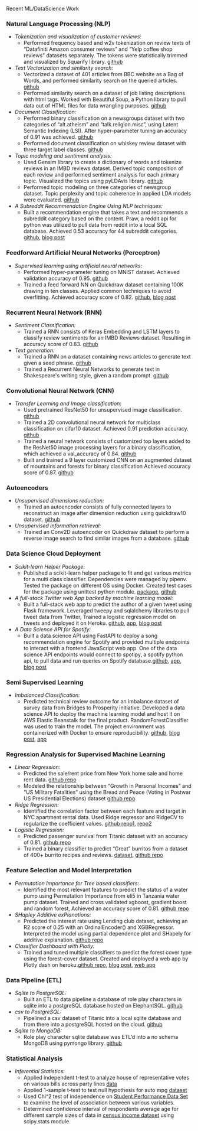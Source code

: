 

Recent ML/DataScience Work

### Natural Language Processing (NLP)
  - *Tokenization and visualization of customer reviews:*
    - Performed frequency based and w2v tokenization on review texts of “Datafiniti Amazon consumer reviews” and “Yelp coffee shop reviews” datasets separately. The tokens were statistically trimmed and visualized by Squarify library. [github](https://github.com/skhabiri/ML-NLP/tree/main/module1-text-data)
  - *Text Vectorization and similarity search:* 
    - Vectorized a dataset of 401 articles from BBC website as a Bag of Words, and performed similarity search on the queried articles. [github](https://github.com/skhabiri/ML-NLP/blob/main/module2-vector-representations/Vector_Representations-412.ipynb) 
    - Performed similarity search on a dataset of job listing descriptions with html tags. Worked with Beautiful Soup, a Python library to pull data out of HTML files for data wrangling purposes. [github](https://github.com/skhabiri/ML-NLP/blob/main/module2-vector-representations/Vector_Representations-412a.ipynb)
  - *Document Classification:*
    - Performed binary classification on a newsgroups dataset with two categories of “alt.atheism” and “talk.religion.misc”, using Latent Semantic Indexing (LSI).  After hyper-parameter tuning an accuracy of 0.91 was achieved. [github](https://github.com/skhabiri/ML-NLP/tree/main/module3-document-classification)
    - Performed document classification on whiskey review dataset with three target label classes. [github](https://github.com/skhabiri/ML-NLP/blob/main/module3-document-classification/Document_Classification-413a.ipynb)
  - *Topic modeling and sentiment analysis:*
    - Used Gensim library to create a dictionary of words and tokenize reviews in an IMBD reviews dataset. Derived topic composition of each review and performed sentiment analysis for each primary topic. Visualized the topics using pyLDAvis library. [github](https://github.com/skhabiri/ML-NLP/tree/main/module4-topic-modeling)
    - Performed topic modeling on three categories of newsgroup dataset. Topic perplexity and topic coherence in applied LDA models were evaluated. [github](https://github.com/skhabiri/ML-NLP/blob/main/module4-topic-modeling/Topic_Modeling-414a.ipynb)
  - *A Subreddit Recommendation Engine Using NLP techniques:*
    - Built a recommendation engine that takes a text and recommends a subreddit category based on the content. Praw, a reddit api for python was utilized to pull data from reddit into a local SQL database. Achieved 0.53 accuracy for 44 subreddit categories. [github](https://github.com/skhabiri/SubReddit-Recommender), [blog post](https://skhabiri.com/2020-10-20-Building_A_Subreddit_Recommendation_Engine_Using_Machine_Learning_Techniques/)

### Feedforward Artificial Neural Networks (Perceptron)
  - *Supervised learning using artificial neural networks:*
    - Performed hyper-parameter tuning on MNIST dataset. Achieved validation accuracy of 0.95. [github](https://github.com/skhabiri/ML-ANN)
    - Trained a feed forward NN on Quickdraw dataset containing 100K drawing in ten classes. Applied common techniques to avoid overfitting. Achieved accuracy score of 0.82. [github](https://github.com/skhabiri/ML-ANN/blob/main/module3-Tune/ann_tune-423a.ipynb), [blog post](https://skhabiri.com/2021-01-12-Sketch-Classification-with-Neural-Networks/)

### Recurrent Neural Network (RNN)
  - *Sentiment Classification:*
    - Trained a RNN consists of Keras Embedding and LSTM layers to classify review sentiments for an IMBD Reviews dataset. Resulting in accuracy score of 0.83. [github](https://github.com/skhabiri/ML-DeepLearning/tree/main/module1-rnn-and-lstm)
  - *Text generation:*
    - Trained a RNN on a dataset containing news articles to generate text given a seed phrase. [github](https://github.com/skhabiri/ML-DeepLearning/blob/main/module1-rnn-and-lstm/ann_rnn_lstm-431.ipynb)
    - Trained a Recurrent Neural Networks to generate text in Shakespeare's writing style, given a random prompt. [github](https://github.com/skhabiri/ML-DeepLearning/blob/main/module1-rnn-and-lstm/ann_rnn_lstm-431a.ipynb)

### Convolutional Neural Network (CNN)
  - *Transfer Learning and Image classification:*
    - Used pretrained ResNet50 for unsupervised image classification. [github](https://github.com/skhabiri/ML-DeepLearning/blob/main/module2-convolutional-neural-networks/cnn-432.ipynb)
    - Trained a 2D convolutional neural network for multiclass classification on cifar10 dataset. Achieved 0.91 prediction accuracy. [github](https://github.com/skhabiri/ML-DeepLearning/blob/main/module2-convolutional-neural-networks/cnn-432.ipynb)
    - Trained a neural network consists of customized top layers added to the ResNet50 image processing layers for a binary classification, which achieved a val_accuracy of 0.84. [github](https://github.com/skhabiri/ML-DeepLearning/tree/main/module2-convolutional-neural-networks)
    - Built and trained a 9 layer customized CNN on an augmented dataset of mountains and forests for binary classification  Achieved accuracy score of 0.87. [github](https://github.com/skhabiri/ML-DeepLearning/blob/main/module2-convolutional-neural-networks/cnn-432a.ipynb)

### Autoencoders
  - *Unsupervised dimensions reduction:*
    - Trained an autoencoder consists of fully connected layers to reconstruct an image after dimension reduction using quickdraw10 dataset. [github](https://github.com/skhabiri/ML-DeepLearning/tree/main/module3-autoencoders)
  - *Unsupervised information retrieval:*
    - Trained an Conv2D autoencoder on Quickdraw dataset to perform a reverse image search to find similar images from a database. [github](https://github.com/skhabiri/ML-DeepLearning/blob/main/module3-autoencoders/autoencoder-433.ipynb)

### Data Science Cloud Deployment
  - *Scikit-learn Helper Package:*
    - Published a scikit-learn helper package to fit and get various metrics for a multi class classifier. Dependencies were managed by pipenv. Tested the package on different OS using Docker. Created test cases for the package using unittest python module. [package](https://pypi.org/project/skestimate/), [github](https://github.com/skhabiri/EstimatorPkg)
  - *A full-stack Twitter web App backed by machine learning model:*
    - Built a full-stack web app to predict the author of a given tweet using Flask framework. Leveraged tweepy and sqlalchemy libraries to pull tweet data from Twitter, Trained a logistic regression model on tweets and deployed it on Heroku. [github](https://github.com/skhabiri/HypoTweet), [app](https://hypotweet.herokuapp.com/), [blog post](https://skhabiri.com/2020-09-16-A_Full_Stack_Machine_Learning_Web_App_For_Twitter_Using_Flask_Framework/)
  - *A Data Science API for Spotify:*
    - Built a data science API using FastAPI to deploy a song recommendation engine for Spotify and provided multiple endpoints to interact with a frontend JavaScript web app. One of the data science API endpoints would connect to spotipy, a spotify python api, to pull data and run queries on Spotify database.[github](https://github.com/skhabiri/FastAPI-Spotify), [app](https://fastapi-spotify.herokuapp.com/), [blog post](https://skhabiri.com/2020-08-17-A-Data-Science-API-For-Spotify-Web-Applications/)

### Semi Supervised Learning
  - *Imbalanced Classification:*
    - Predicted technical review outcome for an imbalance dataset of survey data from Bridges to Prosperity initiative. Developed a data science API to deploy the machine learning model and host it on AWS Elastic Beanstalk for the final product. RandomForestClassifier was used to train the model. The project environment was containerized with Docker to ensure reproducibility. [github](https://github.com/skhabiri/Bridges2Prosperity-ML-FastAPI), [blog post](https://skhabiri.com/2020-11-18-Classification-of-Imbalanced-Dataset-provided-by-Bridges-to-Prosperity-(B2P)-and-FastAPI-Framework-deployment-to-AWS-Elastic-Beanstalk/), [app](https://b2p.skhabiri.com/)

### Regression Analysis for Supervised Machine Learning
  - *Linear Regression:*
    - Predicted the sale/rent price from New York home sale and home rent data. [github repo](https://github.com/skhabiri/PredictiveModeling-LinearModels-u2s1/tree/master/Regression-m1)
    - Modeled the relationship between “Growth in Personal Incomes” and “US Military Fatalities” using the Bread and Peace (Voting in Postwar US Presidential Elections) dataset [github repo](https://github.com/skhabiri/PredictiveModeling-LinearModels-u2s1/tree/master/Regression-m2)
  - *Ridge Regression:*
    - Identified the correlation factor between each feature and target in NYC apartment rental data. Used Ridge regressor and RidgeCV to regularize the coefficient values. [github repo1](https://github.com/skhabiri/PredictiveModeling-LinearModels-u2s1/tree/master/RidgeRegression-m3), [repo2](https://github.com/skhabiri/PredictiveModeling-TreeBasedModels-u2s2/tree/master/CrossValidation-m3)
  - *Logistic Regression:*
    - Predicted passenger survival from Titanic dataset with an accuracy of 0.81. [github repo](https://github.com/skhabiri/PredictiveModeling-LinearModels-u2s1/blob/master/LogisticRegression-m4/logisticregress-214.ipynb)
    - Trained a binary classifier to predict “Great” burritos from a dataset of 400+ burrito recipes and reviews. [dataset](https://srcole.github.io/100burritos/), [github repo](https://github.com/skhabiri/PredictiveModeling-LinearModels-u2s1/blob/master/LogisticRegression-m4/logisticregress-214a.ipynb)

### Feature Selection and Model Interpretation
  - *Permutation Importance for Tree based classifiers:*
    - Identified the most relevant features to predict the status of a water pump using Permutation Importance from eli5 in Tanzania water pump dataset. Trained and cross validated xgboost, gradient boost and random forest, Achieved an accuracy score of 0.81. [github repo](https://github.com/skhabiri/PredictiveModeling-AppliedModeling-u2s3/tree/master/PermutationBoosting-m3)
  - *SHapley Additive exPlanations:*
    - Predicted the interest rate using Lending club dataset, achieving an R2 score of 0.25 with an OrdinalEncoder() and XGBRegressor. Interpreted the model using partial dependence plot and SHapely for additive explanation. [github repo](https://github.com/skhabiri/PredictiveModeling-AppliedModeling-u2s3/tree/master/ModelInterpretation-m4)
  - *Classifier Dashboard with Plotly:*
    - Trained and tuned multiple classifiers to predict the forest cover type using the forest-cover dataset. Created and deployed a web app by Plotly dash on heroku.[github repo](https://github.com/skhabiri/PredictiveModeling-CoverType-u2build), [blog post](https://skhabiri.com/2020-07-28-A-Comparison-of-Supervised-Multi-class-Classification-Methods-for-the-Prediction-of-Forest-Cover-Types/), [web app](https://predictivemodeling-covertype.herokuapp.com/)

### Data Pipeline (ETL)
  - *Sqlite to PostgreSQL:*
    - Built an ETL to data pipeline a database of role play characters in sqlite into a postgreSQL database hosted on ElephantSQL. [github](https://github.com/skhabiri/SQL-Databases-u3s2/tree/master/postgresql-u3s2m2)
  - *csv to PostgreSQL:*
    - Pipelined a csv dataset of Titanic into a local sqlite database and from there into a postgreSQL hosted on the cloud. [github](https://github.com/skhabiri/SQL-Databases-u3s2/blob/master/postgresql-u3s2m2/insert_titanic.py)
  - *Sqlite to MongoDB:*
    - Role play character sqlite database was ETL’d into a no schema MongoDB using pymongo library. [github](https://github.com/skhabiri/SQL-Databases-u3s2/tree/master/mongodb-u3s2m3)

### Statistical Analysis
  - *Inferential Statistics:*
    - Applied independent t-test to analyze house of representative votes on various bills across party lines [data](https://archive.ics.uci.edu/ml/datasets/congressional+voting+records)
    - Applied 1-sample t-test to test null hypothesis for auto mpg [dataset](https://archive.ics.uci.edu/ml/datasets/auto+mpg)
    - Used Chi^2 test of independence on [Student Performance Data Set](https://archive.ics.uci.edu/ml/datasets/Student+Performance) to examine the level of association between various variables.
    - Determined confidence interval of respondents average age for different sample sizes of data in [census income dataset](https://archive.ics.uci.edu/ml/datasets/adult) using scipy.stats module.
    

